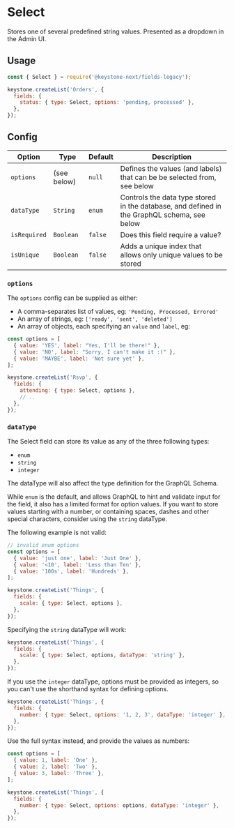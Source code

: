 <!--[meta]
section: api
subSection: field-types
title: Select
[meta]-->

# Select

Stores one of several predefined string values.
Presented as a dropdown in the Admin UI.

## Usage

```js
const { Select } = require('@keystone-next/fields-legacy');

keystone.createList('Orders', {
  fields: {
    status: { type: Select, options: 'pending, processed' },
  },
});
```

## Config

| Option       | Type        | Default | Description                                                                                 |
| ------------ | ----------- | ------- | ------------------------------------------------------------------------------------------- |
| `options`    | (see below) | `null`  | Defines the values (and labels) that can be be selected from, see below                     |
| `dataType`   | `String`    | `enum`  | Controls the data type stored in the database, and defined in the GraphQL schema, see below |
| `isRequired` | `Boolean`   | `false` | Does this field require a value?                                                            |
| `isUnique`   | `Boolean`   | `false` | Adds a unique index that allows only unique values to be stored                             |

### `options`

The `options` config can be supplied as either:

- A comma-separates list of values, eg: `'Pending, Processed, Errored'`
- An array of strings, eg: `['ready', 'sent', 'deleted']`
- An array of objects, each specifying an `value` and `label`, eg:

```js
const options = [
  { value: 'YES', label: "Yes, I'll be there!" },
  { value: 'NO', label: "Sorry, I can't make it :(" },
  { value: 'MAYBE', label: 'Not sure yet' },
];

keystone.createList('Rsvp', {
  fields: {
    attending: { type: Select, options },
    // ..
  },
});
```

### `dataType`

The Select field can store its value as any of the three following types:

- `enum`
- `string`
- `integer`

The dataType will also affect the type definition for the GraphQL Schema.

While `enum` is the default, and allows GraphQL to hint and validate input for the field, it also has a limited format for option values. If you want to store values starting with a number, or containing spaces, dashes and other special characters, consider using the `string` dataType.

The following example is not valid:

```js
// invalid enum options
const options = [
  { value: 'just one', label: 'Just One' },
  { value: '<10', label: 'Less than Ten' },
  { value: '100s', label: 'Hundreds' },
];

keystone.createList('Things', {
  fields: {
    scale: { type: Select, options },
  },
});
```

Specifying the `string` dataType will work:

```js
keystone.createList('Things', {
  fields: {
    scale: { type: Select, options, dataType: 'string' },
  },
});
```

If you use the `integer` dataType, options must be provided as integers, so you can't use the shorthand syntax for defining options.

```js
keystone.createList('Things', {
  fields: {
    number: { type: Select, options: '1, 2, 3', dataType: 'integer' },
  },
});
```

Use the full syntax instead, and provide the values as numbers:

```js
const options = [
  { value: 1, label: 'One' },
  { value: 2, label: 'Two' },
  { value: 3, label: 'Three' },
];

keystone.createList('Things', {
  fields: {
    number: { type: Select, options: options, dataType: 'integer' },
  },
});
```
